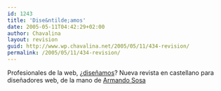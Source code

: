 ```yaml
---
id: 1243
title: 'Dise&ntilde;amos'
date: 2005-05-11T04:42:29+02:00
author: Chavalina
layout: revision
guid: http://www.wp.chavalina.net/2005/05/11/434-revision/
permalink: /2005/05/11/434-revision/
---
```

Profesionales de la web, &iquest;<a href="http://www.disenamos.com/" target="_blank">dise&ntilde;amos</a>? Nueva revista en castellano para dise&ntilde;adores web, de la mano de <a href="http://nolimit-studio.com/yosoysosa/" target="_blank">Armando Sosa</a>